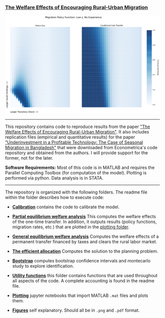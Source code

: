 ### [The Welfare Effects of Encouraging Rural-Urban Migration](http://www.waugheconomics.com/uploads/2/2/5/6/22563786/LMW.pdf)

<p align="center">
<img src="./figures/migration_policy_low_z_both.png">
</p>

---

This repository contains code to reproduce results from the paper ["The Welfare Effects of Encouraging Rural-Urban Migration"](http://www.waugheconomics.com/uploads/2/2/5/6/22563786/LMW.pdf). It also includes replication files (empirical and quantitative results) for the paper ["Underinvestment in a Profitable
Technology: The Case of Seasonal Migration in Bangladesh"](https://onlinelibrary.wiley.com/doi/abs/10.3982/ECTA10489) that were downloaded from Econometrica's code repository and obtained from the authors. I will provide support for the former, not for the later.

**Software Requirements:** Most of this code is in MATLAB and requires the Parallel Computing Toolbox (for computation of the model). Plotting is performed via python. Data analysis is in STATA.

---
The repository is organized with the following folders. The readme file within the folder describes how to execute code:

- **[Calibration](https://github.com/mwaugh0328/final_migration/tree/main/calibration)** contains the code to calibrate the model.

- **[Partial equilibrium welfare analysis](https://github.com/mwaugh0328/final_migration/tree/main/pe_welfare_analysis)** This computes the welfare effects of the one-time transfer. In addition, it outputs results (policy functions, migration rates, etc.) that are plotted in the [plotting folder](https://github.com/mwaugh0328/final_migration/tree/main/plotting).

- **[General equilibrium welfare analysis](https://github.com/mwaugh0328/final_migration/tree/main/ge_taxation)** Computes the welfare effects of a permanent transfer financed by taxes and clears the rural labor market.

- **[The efficient allocation](https://github.com/mwaugh0328/final_migration/tree/main/efficient)** Computes the solution to the planning problem.

- **[Bootstrap](https://github.com/mwaugh0328/final_migration/tree/main/bootstrap)** computes bootstrap confidence intervals and montecarlo study to explore identification.

- **[Utility functions](https://github.com/mwaugh0328/final_migration/tree/main/utils)** this folder contains functions that are used throughout all aspects of the code. A complete accounting is found in the readme file.  

- **[Plotting](https://github.com/mwaugh0328/final_migration/tree/main/plotting)** jupyter notebooks that import MATLAB ``.mat`` files and plots them.

- **[Figures](https://github.com/mwaugh0328/final_migration/tree/main/utils)** self explanatory. Should all be in `.png` and `.pdf` format.
